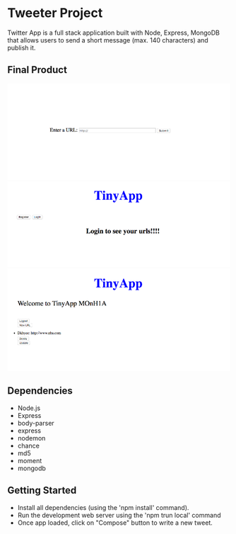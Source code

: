 
# Tweeter Project

Twitter App is a full stack application built with Node, Express, MongoDB that allows users to send a short message (max. 140 characters) and publish it.

## Final Product
!["Screenshot of Home Page. Compose section hidden"](https://github.com/79manuel/tinyApp/blob/master/docs/new-page.png?raw=true)
!["Screenshot of Home Page. Compose section visible"](https://github.com/79manuel/tinyApp/blob/master/docs/urls-logout-page.png)
!["Screenshot of Home Page. New tweet posted"](https://github.com/79manuel/tinyApp/blob/master/docs/urls-page.png)

## Dependencies

- Node.js
- Express
- body-parser
- express
- nodemon
- chance
- md5
- moment
- mongodb

## Getting Started

- Install all dependencies (using the 'npm install' command).
- Run the development web server using the 'npm trun local' command
- Once app loaded, click on "Compose" button to write a new tweet.